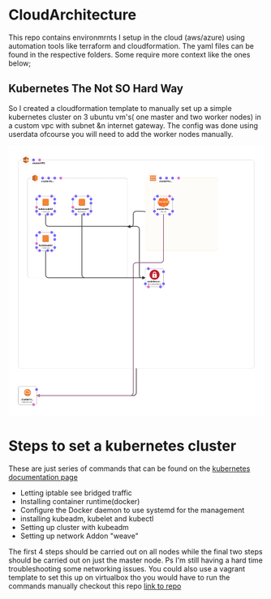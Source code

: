 # CloudArchitecture
This repo contains environmrnts I setup in the cloud (aws/azure) using automation tools like  terraform and cloudformation.
The yaml files can be found in the respective folders. Some require more context like the ones below;

## Kubernetes The Not SO Hard Way
So I created a cloudformation template to manually set up a simple kubernetes cluster on 3 ubuntu vm's( one master and two worker nodes) in a custom vpc with subnet &n internet gateway. The config was done using userdata ofcourse you will need to add the worker nodes manually.


![Photo](https://github.com/goekezie/CloudArchitecture/blob/main/AWS/thenotsohardway.png)

# Steps to set a kubernetes cluster
These are just series of commands that can be found on the [kubernetes documentation page](https://kubernetes.io/docs/setup/production-environment/tools/kubeadm/install-kubeadm/)
* Letting iptable see bridged traffic
* Installing container runtime(docker)
* Configure the Docker daemon to use systemd for the management
* installing kubeadm, kubelet and kubectl
* Setting up cluster with kubeadm
* Setting up network Addon "weave"

The first 4 steps should be carried out on all nodes while the final two steps should be carried out on just the master node.
Ps I'm  still having a hard time troubleshooting some networking issues. You could also use a vagrant template to set this up on virtualbox tho you would have to run the commands manually checkout this repo [link to repo](https://github.com/goekezie/certified-kubernetes-administrator-course) 
